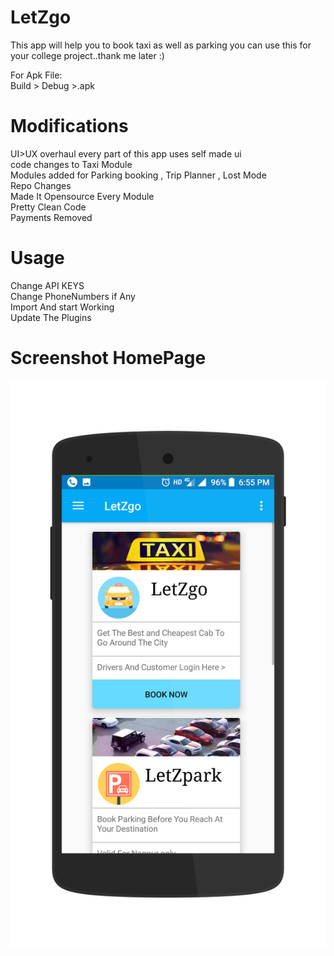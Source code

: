 # LetZgo 
This app will help you to book taxi as well as parking you can use this for your college project..thank me later :)<br />

For Apk File:<br />
Build > Debug >.apk<br />

# Modifications
UI>UX overhaul every part of this app uses self made ui <br />
code changes to Taxi Module<br />
Modules added for Parking booking , Trip Planner , Lost Mode <br />
Repo Changes <br />
Made It Opensource Every Module <br />
Pretty Clean Code <br />
Payments Removed <br />

# Usage 
Change API KEYS <br />
Change PhoneNumbers if Any <br />
Import And start Working <br />
Update The Plugins <br />

# Screenshot HomePage
![Image description](https://github.com/rdunlocked18/LetZgo-/blob/master/homepage.png)


 
